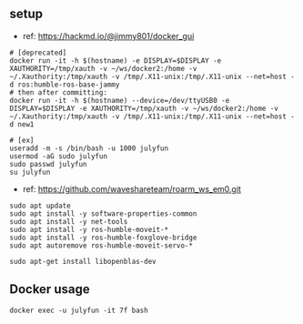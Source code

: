 ## setup

- ref: https://hackmd.io/@jimmy801/docker_gui


```
# [deprecated]
docker run -it -h $(hostname) -e DISPLAY=$DISPLAY -e XAUTHORITY=/tmp/xauth -v ~/ws/docker2:/home -v ~/.Xauthority:/tmp/xauth -v /tmp/.X11-unix:/tmp/.X11-unix --net=host -d ros:humble-ros-base-jammy 
# then after committing:
docker run -it -h $(hostname) --device=/dev/ttyUSB0 -e DISPLAY=$DISPLAY -e XAUTHORITY=/tmp/xauth -v ~/ws/docker2:/home -v ~/.Xauthority:/tmp/xauth -v /tmp/.X11-unix:/tmp/.X11-unix --net=host -d new1
```

```
# [ex]
useradd -m -s /bin/bash -u 1000 julyfun
usermod -aG sudo julyfun
sudo passwd julyfun
su julyfun
```

- ref: https://github.com/waveshareteam/roarm_ws_em0.git

```
sudo apt update
sudo apt install -y software-properties-common
sudo apt install -y net-tools
sudo apt install -y ros-humble-moveit-*
sudo apt install -y ros-humble-foxglove-bridge
sudo apt autoremove ros-humble-moveit-servo-*

sudo apt-get install libopenblas-dev
```

## Docker usage

```
docker exec -u julyfun -it 7f bash
```

